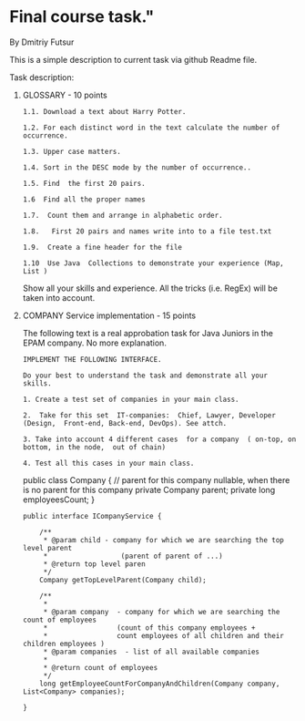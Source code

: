 # Final course task."
By Dmitriy Futsur

This is a simple description to current task via github Readme file.

Task description:

 1. GLOSSARY - 10 points

        1.1. Download a text about Harry Potter.
    
        1.2. For each distinct word in the text calculate the number of occurrence.
    
        1.3. Upper case matters.
    
        1.4. Sort in the DESC mode by the number of occurrence..
    
        1.5. Find  the first 20 pairs.
    
        1.6  Find all the proper names
    
        1.7.  Count them and arrange in alphabetic order.
    
        1.8.   First 20 pairs and names write into to a file test.txt
    
        1.9.  Create a fine header for the file
    
        1.10  Use Java  Collections to demonstrate your experience (Map, List )

    Show all your skills and experience.  All the tricks (i.e. RegEx) will be taken into account.

 2. COMPANY Service implementation - 15 points
    
    The following text is a real  approbation task for Java Juniors in the EPAM company. No more explanation.

        IMPLEMENT THE FOLLOWING INTERFACE.
        
        Do your best to understand the task and demonstrate all your skills.
        
        1. Create a test set of companies in your main class.
        
        2.  Take for this set  IT-companies:  Chief, Lawyer, Developer  (Design,  Front-end, Back-end, DevOps). See attch.
        
        3. Take into account 4 different cases  for a company  ( on-top, on bottom, in the node,  out of chain)
        
        4. Test all this cases in your main class.
        
    public class Company {
        // parent for this company nullable, when there is no parent for this company
        private Company parent;
        private long employeesCount;
    }
    
        public interface ICompanyService {
        
            /**
             * @param child - company for which we are searching the top level parent
             *                  (parent of parent of ...)
             * @return top level paren
             */
            Company getTopLevelParent(Company child);
    
            /**
             *
             * @param company  - company for which we are searching the count of employees
             *                 (count of this company employees +
             *                 count employees of all children and their children employees )
             * @param companies  - list of all available companies
             *
             * @return count of employees
             */
            long getEmployeeCountForCompanyAndChildren(Company company, List<Company> companies);
   
        }